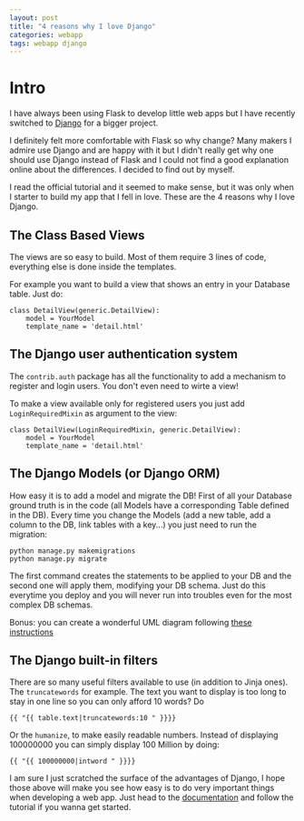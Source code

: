 ```yaml
---
layout: post
title: "4 reasons why I love Django"
categories: webapp
tags: webapp django
---
```


# Intro

I have always been using Flask to develop little web apps but I have recently switched to [Django][django] for a bigger project.

I definitely felt more comfortable with Flask so why change? Many makers I admire use Django and are happy with it but I didn't really get why one should use Django instead of Flask and I could not find a good explanation online about the differences. I decided to find out by myself.

I read the official tutorial and it seemed to make sense, but it was only when I starter to build my app that I fell in love. These are the 4 reasons why I love Django.

## The Class Based Views

The views are so easy to build. Most of them require 3 lines of code, everything else is done inside the templates.

For example you want to build a view that shows an entry in your Database table. Just do:

```
class DetailView(generic.DetailView):
    model = YourModel
    template_name = 'detail.html'
```

## The Django user authentication system

The `contrib.auth` package has all the functionality to add a mechanism to register and login users. You don't even need to wirte a view!

To make a view available only for registered users you just add `LoginRequiredMixin` as argument to the view:

```
class DetailView(LoginRequiredMixin, generic.DetailView):
    model = YourModel
    template_name = 'detail.html'
```

## The Django Models (or Django ORM)

How easy it is to add a model and migrate the DB! First of all your Database ground truth is in the code (all Models have a corresponding Table defined in the DB). Every time you change the Models (add a new table, add a column to the DB, link tables with a key...) you just need to run the migration:

```
python manage.py makemigrations
python manage.py migrate
```

The first command creates the statements to be applied to your DB and the second one will apply them, modifying your DB schema. Just do this everytime you deploy and you will never run into troubles even for the most complex DB schemas.

Bonus: you can create a wonderful UML diagram following [these instructions][django-uml]

## The Django built-in filters

There are so many useful filters available to use (in addition to Jinja ones). The `truncatewords` for example. The text you want to display is too long to stay in one line so you can only afford 10 words? Do

```
{{ "{{ table.text|truncatewords:10 " }}}}
```

Or the `humanize`, to make easily readable numbers. Instead of displaying 100000000 you can simply display 100 Million by doing:

```
{{ "{{ 100000000|intword " }}}}
```

I am sure I just scratched the surface of the advantages of Django, I hope those above will make you see how easy is to do very important things when developing a web app.
Just head to the [documentation][django-docs] and follow the tutorial if you wanna get started.

[django]: https://www.djangoproject.com
[django-uml]: https://simpleit.rocks/python/django/generate-uml-class-diagrams-from-django-models/
[django-docs]: https://docs.djangoproject.com/en/3.0/
